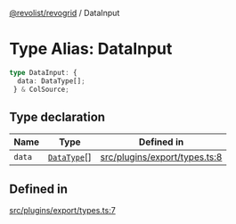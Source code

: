 [@revolist/revogrid](README.md) / DataInput

# Type Alias: DataInput

```ts
type DataInput: {
  data: DataType[];
 } & ColSource;
```

## Type declaration

| Name | Type | Defined in |
| ------ | ------ | ------ |
| `data` | [`DataType`](TypeAlias.DataType.md)[] | [src/plugins/export/types.ts:8](https://github.com/revolist/revogrid/blob/13653d8ee505d63a363463d1b61354eec56320a1/src/plugins/export/types.ts#L8) |

## Defined in

[src/plugins/export/types.ts:7](https://github.com/revolist/revogrid/blob/13653d8ee505d63a363463d1b61354eec56320a1/src/plugins/export/types.ts#L7)
